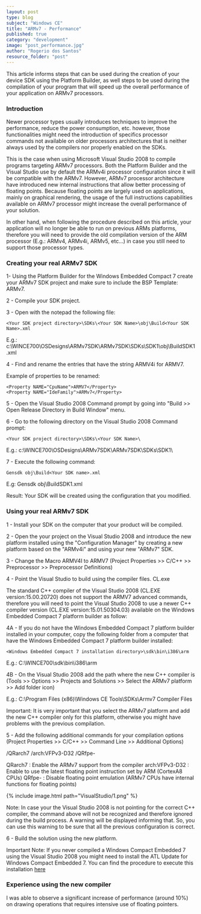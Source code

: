 ```yaml
---
layout: post
type: blog
subject: "Windows CE"
title: "ARMv7 - Performance"
published: true
category: "development"
image: "post_performance.jpg"
author: "Rogerio dos Santos"
resource_folder: "post"
---
```


This article informs steps that can be used during the creation of your device SDK using the Platform Builder, as well steps to be used during the compilation of your program that will speed up the overall performance of your application on ARMv7 processors.

### Introduction

Newer processor types usually introduces techniques to improve the performance, reduce the power consumption, etc. however, those functionalities might need the introduction of specifics processor commands not available on older processors architectures that is neither always used by the compilers nor properly enabled on the SDKs. 

This is the case when using Microsoft Visual Studio 2008 to compile programs targeting ARMv7 processors. Both the Platform Builder and the Visual Studio use by default the ARMv4i processor configuration since it will be compatible with the ARMv7. However, ARMv7 processor architecture have introduced new internal instructions that allow better processing of floating points. 
Because floating points are largely used on applications, mainly on graphical rendering, the usage of the full instructions capabilities available on ARMv7 processor might increase the overall performance of your solution.

In other hand, when following the procedure described on this article, your application will no longer be able to run on previous ARMs platforms, therefore you will need to provide the old compilation version of the ARM processor (E.g.: ARMv4, ARMv4i, ARMv5, etc...) in case you still need to support those processor types. 

### Creating your real ARMv7 SDK

1- Using the Platform Builder for the Windows Embedded Compact 7 create your ARMv7 SDK project and make sure to include the BSP Template: ARMv7.

2 - Compile your SDK project.

3 - Open with the notepad the following file:

    <Your SDK project directory>\SDKs\<Your SDK Name>\obj\Build<Your SDK Name>.xml

E.g.: c:\WINCE700\OSDesigns\ARMv7SDK\ARMv7SDK\SDKs\SDK1\obj\BuildSDK1.xml

4 - Find and rename the entries that have the string ARMV4i for ARMV7. 

Example of properties to be renamed:

    <Property NAME="CpuName">ARMV7</Property>
    <Property NAME="IdeFamily">ARMv7</Property>

5 - Open the Visual Studio 2008 Command prompt by going into "Build >> Open Release Directory in Build Window" menu.

6 - Go to the following directory on the Visual Studio 2008 Command prompt:

    <Your SDK project directory>\SDKs\<Your SDK Name>\

E.g.: c:\WINCE700\OSDesigns\ARMv7SDK\ARMv7SDK\SDKs\SDK1\

7 - Execute the following command:

    Gensdk obj\Build<Your SDK name>.xml

E.g: Gensdk obj\BuildSDK1.xml

Result: Your SDK will be created using the configuration that you modified.

### Using your real ARMv7 SDK

1 - Install your SDK on the computer that your product will be compiled.

2 - Open the your project on the Visual Studio 2008 and introduce the new platform installed using the  "Configuration Manager" by creating a new platform based on the "ARMv4i" and  using your new "ARMv7" SDK.

3 - Change the Macro ARMV4I to ARMV7 (Project Properties >> C/C++ >> Preprocessor >> Preprocessor Definitions)

4 - Point the Visual Studio to build using the compiler files. CL.exe

The standard C++ compiler of the Visual Studio 2008 (CL.EXE version:15.00.20720) does not support the ARMV7 advanced commands, therefore you will need to point the Visual Studio 2008 to use a newer C++ compiler version (CL.EXE version:15.01.50304.03) available on the Windows Embedded Compact 7 platform builder as follow:

4A - If you do not have the Windows Embedded Compact 7 platform builder installed in your computer, copy the following folder from a computer that have the Windows Embedded Compact 7 platform builder installed:

    <Windows Embedded Compact 7 installation directory>\sdk\bin\i386\arm

E.g.: C:\WINCE700\sdk\bin\i386\arm

4B - On the Visual Studio 2008 add the path where the new C++ compiler is (Tools >> Options >> Projects and Solutions >> Select the ARMv7 platform >> Add folder icon)

E.g.: C:\Program Files (x86)\Windows CE Tools\SDKs\Armv7 Compiler Files

Important: It is very important that you select the ARMv7 platform and add the new C++ compiler only for this platform, otherwise you might have problems with the previous compilation.

5 - Add the following additional commands for your compilation options (Project Properties >> C/C++ >> Command Line >> Additional Options)

/QRarch7 /arch:VFPv3-D32 /QRfpe-

QRarch7 :      Enable the ARMv7 support from the compiler
arch:VFPv3-D32 : Enable to use the latest floating point instruction set by ARM (CortexA8 CPUs)
QRfpe- : Disable floating point emulation (ARMv7 CPUs have internal functions for floating points)

{% include image.html path="VisualStudio/1.png" %}

Note: In case your the Visual Studio 2008 is not pointing for the correct C++ compiler, the command above will not be recognized and therefore ignored during the build process. A warning will be displayed informing that. So, you can use this warning to be sure that all the previous configuration is correct.

6 - Build the solution using the new platform.

Important Note: If you never compiled a Windows Compact Embedded 7 using the Visual Studio 2008 you might need to install the ATL Update for Windows Compact Embedded 7. You can find the procedure to execute this installation [here](/post/visual-studio-2008-and-windows-compact-embedded-7-atl-update "Visual Studio 2008 and Windows Compact Embedded 7 - ATL Update")

### Experience using the new compiler

I was able to observe a significant increase of performance (around 10%) on drawing operations that requires intensive use of floating pointers.


